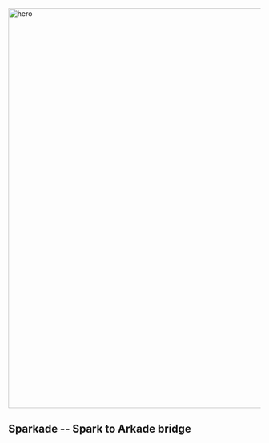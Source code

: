 <img height="800" alt="hero" src="https://github.com/user-attachments/assets/ea89114e-83ea-42d7-91b0-8512ff2acd99" />

## Sparkade -- Spark to Arkade bridge
